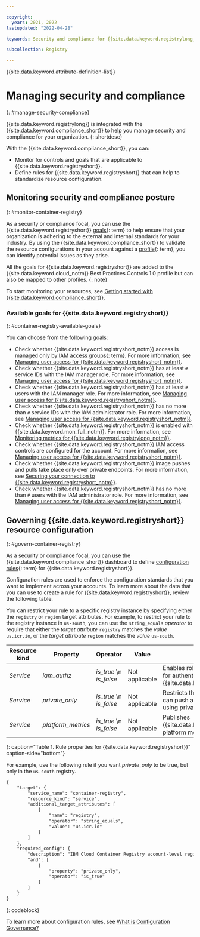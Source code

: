 ```yaml
---

copyright:
  years: 2021, 2022
lastupdated: "2022-04-28"

keywords: Security and compliance for {{site.data.keyword.registrylong_notm}}, security for {{site.data.keyword.registrylong_notm}}, compliance for {{site.data.keyword.registrylong_notm}}, managing security and compliance for container registry, monitoring security and compliance for container registry, goals, container registry, security insight, security, compliance, registry, user access

subcollection: Registry

---
```


{{site.data.keyword.attribute-definition-list}}

# Managing security and compliance
{: #manage-security-compliance}

{{site.data.keyword.registrylong}} is integrated with the {{site.data.keyword.compliance_short}} to help you manage security and compliance for your organization.
{: shortdesc}

With the {{site.data.keyword.compliance_short}}, you can:

- Monitor for controls and goals that are applicable to {{site.data.keyword.registryshort}}.
- Define rules for {{site.data.keyword.registryshort}} that can help to standardize resource configuration.


## Monitoring security and compliance posture
{: #monitor-container-registry}

As a security or compliance focal, you can use the {{site.data.keyword.registryshort}} [goals](#x2117978){: term} to help ensure that your organization is adhering to the external and internal standards for your industry. By using the {{site.data.keyword.compliance_short}} to validate the resource configurations in your account against a [profile](#x2034950){: term}, you can identify potential issues as they arise.

All the goals for {{site.data.keyword.registryshort}} are added to the {{site.data.keyword.cloud_notm}} Best Practices Controls 1.0 profile but can also be mapped to other profiles.
{: note}

To start monitoring your resources, see [Getting started with {{site.data.keyword.compliance_short}}](/docs/security-compliance?topic=security-compliance-getting-started).


### Available goals for {{site.data.keyword.registryshort}}
{: #container-registry-available-goals}

You can choose from the following goals:

- Check whether {{site.data.keyword.registryshort_notm}} access is managed only by IAM [access groups](x2160811){: term}. For more information, see [Managing user access for {{site.data.keyword.registryshort_notm}}](/docs/Registry?topic=Registry-iam).
- Check whether {{site.data.keyword.registryshort_notm}} has at least `#` service IDs with the IAM manager role. For more information, see [Managing user access for {{site.data.keyword.registryshort_notm}}](/docs/Registry?topic=Registry-iam).
- Check whether {{site.data.keyword.registryshort_notm}} has at least `#` users with the IAM manager role. For more information, see [Managing user access for {{site.data.keyword.registryshort_notm}}](/docs/Registry?topic=Registry-iam).
- Check whether {{site.data.keyword.registryshort_notm}} has no more than `#` service IDs with the IAM administrator role. For more information, see [Managing user access for {{site.data.keyword.registryshort_notm}}](/docs/Registry?topic=Registry-iam).
- Check whether {{site.data.keyword.registryshort_notm}} is enabled with {{site.data.keyword.mon_full_notm}}. For more information, see [Monitoring metrics for {{site.data.keyword.registrylong_notm}}](/docs/Registry?topic=Registry-registry_monitor).
- Check whether {{site.data.keyword.registryshort_notm}} IAM access controls are configured for the account. For more information, see [Managing user access for {{site.data.keyword.registryshort_notm}}](/docs/Registry?topic=Registry-iam).
- Check whether {{site.data.keyword.registryshort_notm}} image pushes and pulls take place only over private endpoints. For more information, see [Securing your connection to {{site.data.keyword.registryshort_notm}}](/docs/Registry?topic=Registry-registry_private).
- Check whether {{site.data.keyword.registryshort_notm}} has no more than `#` users with the IAM administrator role. For more information, see [Managing user access for {{site.data.keyword.registryshort_notm}}](/docs/Registry?topic=Registry-iam).

## Governing {{site.data.keyword.registryshort}} resource configuration
{: #govern-container-registry}

As a security or compliance focal, you can use the {{site.data.keyword.compliance_short}} dashboard to define [configuration rules](#x3084914){: term} for {{site.data.keyword.registryshort}}.

Configuration rules are used to enforce the configuration standards that you want to implement across your accounts. To learn more about the data that you can use to create a rule for {{site.data.keyword.registryshort}}, review the following table.

You can restrict your rule to a specific registry instance by specifying either the `registry` or `region` target attributes. For example, to restrict your rule to the registry instance in `us-south`, you can use the `string_equals` *operator* to require that either the *target attribute* `registry` matches the *value* `us.icr.io`, or the *target attribute* `region` matches the *value* `us-south`.

| Resource kind | Property | Operator | Value | Description |
|---------------|----------|----------|-------|-------------|
| *Service* | *iam_authz* | *is_true*  \n *is_false* | Not applicable | Enables role-based authorization for authenticating with {{site.data.keyword.iamlong}}. |
| *Service* | *private_only* | *is_true*  \n *is_false* | Not applicable | Restricts the account so that it can push and pull images by using private connections only. |
| *Service* | *platform_metrics* | *is_true*  \n *is_false* | Not applicable | Publishes {{site.data.keyword.registryshort}} platform metrics. |
{: caption="Table 1. Rule properties for {{site.data.keyword.registryshort}}" caption-side="bottom"}

For example, use the following rule if you want *private_only* to be true, but only in the `us-south` registry.

```txt
{
    "target": {
        "service_name": "container-registry",
        "resource_kind": "service",
        "additional_target_attributes": [
            {
                "name": "registry",
                "operator": "string_equals",
                "value": "us.icr.io"
            }
        ]
    },
    "required_config": {
        "description": "IBM Cloud Container Registry account-level regional settings",
        "and": [
            {
                "property": "private_only",
                "operator": "is_true"
            }
        ]
    }
}
```
{: codeblock}

To learn more about configuration rules, see [What is Configuration Governance?](/docs/security-compliance?topic=security-compliance-what-is-governance)


